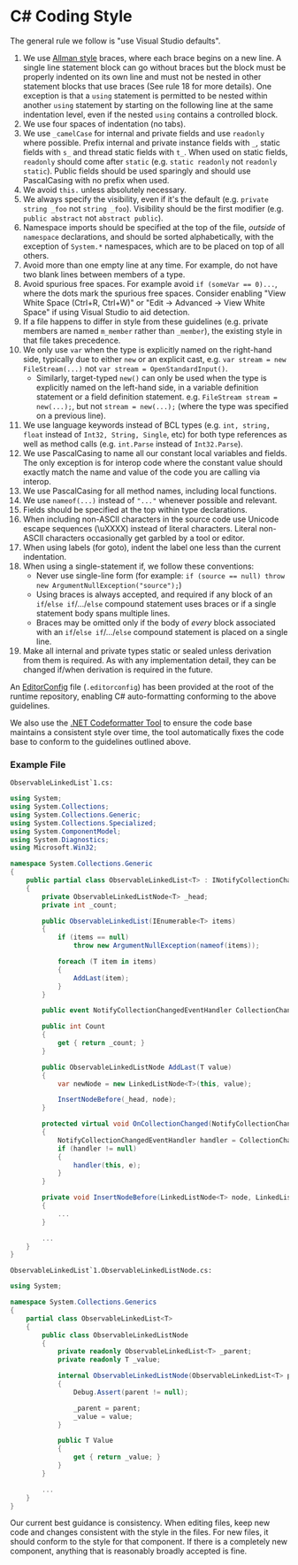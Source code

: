 C# Coding Style
===============

The general rule we follow is "use Visual Studio defaults".

1. We use [Allman style](http://en.wikipedia.org/wiki/Indent_style#Allman_style) braces, where each brace begins on a new line. A single line statement block can go without braces but the block must be properly indented on its own line and must not be nested in other statement blocks that use braces (See rule 18 for more details). One exception is that a `using` statement is permitted to be nested within another `using` statement by starting on the following line at the same indentation level, even if the nested `using` contains a controlled block.
2. We use four spaces of indentation (no tabs).
3. We use `_camelCase` for internal and private fields and use `readonly` where possible. Prefix internal and private instance fields with `_`, static fields with `s_` and thread static fields with `t_`. When used on static fields, `readonly` should come after `static` (e.g. `static readonly` not `readonly static`).  Public fields should be used sparingly and should use PascalCasing with no prefix when used.
4. We avoid `this.` unless absolutely necessary.
5. We always specify the visibility, even if it's the default (e.g.
   `private string _foo` not `string _foo`). Visibility should be the first modifier (e.g.
   `public abstract` not `abstract public`).
6. Namespace imports should be specified at the top of the file, *outside* of
   `namespace` declarations, and should be sorted alphabetically, with the exception of `System.*` namespaces, which are to be placed on top of all others.
7. Avoid more than one empty line at any time. For example, do not have two
   blank lines between members of a type.
8. Avoid spurious free spaces.
   For example avoid `if (someVar == 0)...`, where the dots mark the spurious free spaces.
   Consider enabling "View White Space (Ctrl+R, Ctrl+W)" or "Edit -> Advanced -> View White Space" if using Visual Studio to aid detection.
9. If a file happens to differ in style from these guidelines (e.g. private members are named `m_member`
   rather than `_member`), the existing style in that file takes precedence.
10. We only use `var` when the type is explicitly named on the right-hand side, typically due to either `new` or an explicit cast, e.g. `var stream = new FileStream(...)` not `var stream = OpenStandardInput()`.
    - Similarly, target-typed `new()` can only be used when the type is explicitly named on the left-hand side, in a variable definition statement or a field definition statement. e.g. `FileStream stream = new(...);`, but not `stream = new(...);` (where the type was specified on a previous line).
11. We use language keywords instead of BCL types (e.g. `int, string, float` instead of `Int32, String, Single`, etc) for both type references as well as method calls (e.g. `int.Parse` instead of `Int32.Parse`).
12. We use PascalCasing to name all our constant local variables and fields. The only exception is for interop code where the constant value should exactly match the name and value of the code you are calling via interop.
13. We use PascalCasing for all method names, including local functions.
14. We use ```nameof(...)``` instead of ```"..."``` whenever possible and relevant.
15. Fields should be specified at the top within type declarations.
16. When including non-ASCII characters in the source code use Unicode escape sequences (\uXXXX) instead of literal characters. Literal non-ASCII characters occasionally get garbled by a tool or editor.
17. When using labels (for goto), indent the label one less than the current indentation.
18. When using a single-statement if, we follow these conventions:
    - Never use single-line form (for example: `if (source == null) throw new ArgumentNullException("source");`)
    - Using braces is always accepted, and required if any block of an `if`/`else if`/.../`else` compound statement uses braces or if a single statement body spans multiple lines.
    - Braces may be omitted only if the body of *every* block associated with an `if`/`else if`/.../`else` compound statement is placed on a single line.
19. Make all internal and private types static or sealed unless derivation from them is required.  As with any implementation detail, they can be changed if/when derivation is required in the future.

An [EditorConfig](https://editorconfig.org "EditorConfig homepage") file (`.editorconfig`) has been provided at the root of the runtime repository, enabling C# auto-formatting conforming to the above guidelines.

We also use the [.NET Codeformatter Tool](https://github.com/dotnet/format) to ensure the code base maintains a consistent style over time, the tool automatically fixes the code base to conform to the guidelines outlined above.

### Example File

``ObservableLinkedList`1.cs:``

```C#
using System;
using System.Collections;
using System.Collections.Generic;
using System.Collections.Specialized;
using System.ComponentModel;
using System.Diagnostics;
using Microsoft.Win32;

namespace System.Collections.Generic
{
    public partial class ObservableLinkedList<T> : INotifyCollectionChanged, INotifyPropertyChanged
    {
        private ObservableLinkedListNode<T> _head;
        private int _count;

        public ObservableLinkedList(IEnumerable<T> items)
        {
            if (items == null)
                throw new ArgumentNullException(nameof(items));

            foreach (T item in items)
            {
                AddLast(item);
            }
        }

        public event NotifyCollectionChangedEventHandler CollectionChanged;

        public int Count
        {
            get { return _count; }
        }

        public ObservableLinkedListNode AddLast(T value)
        {
            var newNode = new LinkedListNode<T>(this, value);

            InsertNodeBefore(_head, node);
        }

        protected virtual void OnCollectionChanged(NotifyCollectionChangedEventArgs e)
        {
            NotifyCollectionChangedEventHandler handler = CollectionChanged;
            if (handler != null)
            {
                handler(this, e);
            }
        }

        private void InsertNodeBefore(LinkedListNode<T> node, LinkedListNode<T> newNode)
        {
            ...
        }

        ...
    }
}
```

``ObservableLinkedList`1.ObservableLinkedListNode.cs:``

```C#
using System;

namespace System.Collections.Generics
{
    partial class ObservableLinkedList<T>
    {
        public class ObservableLinkedListNode
        {
            private readonly ObservableLinkedList<T> _parent;
            private readonly T _value;

            internal ObservableLinkedListNode(ObservableLinkedList<T> parent, T value)
            {
                Debug.Assert(parent != null);

                _parent = parent;
                _value = value;
            }

            public T Value
            {
                get { return _value; }
            }
        }

        ...
    }
}
```

Our current best guidance is consistency. When editing files, keep new code and changes consistent with the style in the files. For new files, it should conform to the style for that component. If there is a completely new component, anything that is reasonably broadly accepted is fine.
